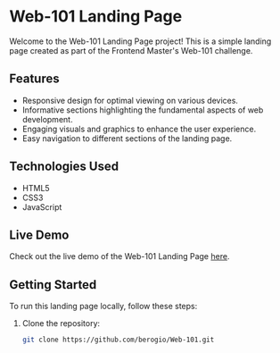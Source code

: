 # Web-101 Landing Page

Welcome to the Web-101 Landing Page project! This is a simple landing page created as part of the Frontend Master's Web-101 challenge.

## Features

- Responsive design for optimal viewing on various devices.
- Informative sections highlighting the fundamental aspects of web development.
- Engaging visuals and graphics to enhance the user experience.
- Easy navigation to different sections of the landing page.

## Technologies Used

- HTML5
- CSS3
- JavaScript

## Live Demo

Check out the live demo of the Web-101 Landing Page [here]([LINK_TO_YOUR_LIVE_DEMO](https://berogio.github.io/Web-101/)).

## Getting Started

To run this landing page locally, follow these steps:

1. Clone the repository:

   ```bash
   git clone https://github.com/berogio/Web-101.git
